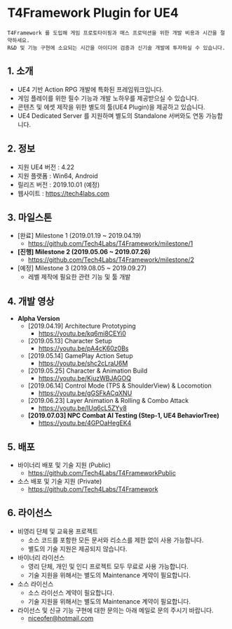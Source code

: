 # T4Framework Plugin for UE4

``` 
T4Framework 를 도입해 게임 프로토타이핑과 매스 프로덕션을 위한 개발 비용과 시간을 절약하세요.
R&D 및 기능 구현에 소요되는 시간을 아이디어 검증과 신기술 개발에 투자하실 수 있습니다.
```

## 1. 소개

- UE4 기반 Action RPG 개발에 특화된 프레임워크입니다.
- 게임 플레이를 위한 필수 기능과 개발 노하우를 제공받으실 수 있습니다.
- 콘텐츠 및 에셋 제작을 위한 별도의 툴(UE4 Plugin)을 제공하고 있습니다.
- UE4 Dedicated Server 를 지원하며 별도의 Standalone 서버와도 연동 가능합니다.

## 2. 정보

- 지원 UE4 버전 : 4.22
- 지원 플랫폼 : Win64, Android
- 릴리즈 버전 : 2019.10.01 (예정)
- 웹사이트 : <https://tech4labs.com>

## 3. 마일스톤

- [완료] Milestone 1 (2019.01.19 ~ 2019.04.19)
  - <https://github.com/Tech4Labs/T4Framework/milestone/1>
- **[진행] Milestone 2 (2019.05.06 ~ 2019.07.26)**
  - <https://github.com/Tech4Labs/T4Framework/milestone/2>
- [예정] Milestone 3 (2019.08.05 ~ 2019.09.27)
  - 레벨 제작에 필요한 관련 기능 및 툴 개발

## 4. 개발 영상

- **Alpha Version**
  - [2019.04.19] Architecture Prototyping
    - <https://youtu.be/kq6mi8CEYi0>
  - [2019.05.13] Character Setup
    - <https://youtu.be/pA4cK60z0Bs>
  - [2019.05.14] GamePlay Action Setup
    - <https://youtu.be/shc2cLraU6M>
  - [2019.05.25] Character & Animation Build
    - <https://youtu.be/KjuzWBJAGOQ>
  - [2019.06.14] Control Mode (TPS & ShoulderView) & Locomotion
    - <https://youtu.be/gGSFkACqXNU>
  - [2019.06.23] Layer Animation & Rolling & Combo Attack
    - <https://youtu.be/IUq6cL5ZYy8>
  - **[2019.07.03] NPC Combat AI Testing (Step-1, UE4 BehaviorTree)**
    - <https://youtu.be/4GPOaHegEK4>

## 5. 배포

- 바이너리 배포 및 기술 지원 (Public)
  - <https://github.com/Tech4Labs/T4FrameworkPublic>
- 소스 배포 및 기술 지원 (Private)
  - <https://github.com/Tech4Labs/T4Framework>

## 6. 라이선스

- 비영리 단체 및 교육용 프로젝트
  - 소스 코드를 포함한 모든 문서와 리소스를 제한 없이 사용 가능합니다.
  - 별도의 기술 지원은 제공되지 않습니다.
- 바이너리 라이선스
  - 영리 단체, 개인 및 인디 프로젝트 모두 무료로 사용 가능합니다.
  - 기술 지원을 위해서는 별도의 Maintenance 계약이 필요합니다.
- 소스 라이선스
  - 소스 라이선스 계약이 필요합니다.
  - 기술 지원을 위해서는 별도의 Maintenance 계약이 필요합니다.
- 라이선스 및 신규 기능 구현에 대한 문의는 아래 메일로 문의 주시기 바랍니다.
  - <niceofer@hotmail.com>
